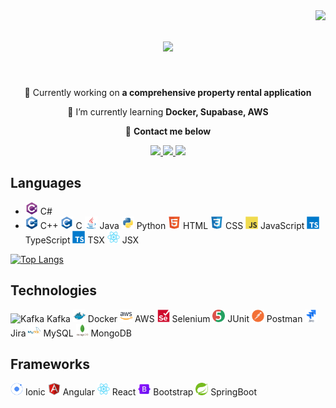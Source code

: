<img align="right" src="https://visitor-badge.laobi.icu/badge?page_id=RonanWaldronSoftware.RonanWaldronSoftware" />

<h1 align="center">
    <img src="https://readme-typing-svg.herokuapp.com/?font=Righteous&size=35&center=true&vCenter=true&width=500&height=70&duration=4000&lines=Hello!+👋;+I'm+Ronan+Waldron!;" />
</h1>

</br>

<div align="center">
 
 🔭 Currently working on **a comprehensive property rental application**
 
 🌱 I’m currently learning **Docker, Supabase, AWS**

💬 **Contact me below**



 </div>

<div align="center"> 
  <a href="mailto:ronanwaldronsoftware@gmail.com">
    <img src="https://img.shields.io/badge/Gmail-333333?style=for-the-badge&logo=gmail&logoColor=red" />
  </a>
  <a href="https://www.linkedin.com/in/ronanwaldronsoftware/" target="_blank">
    <img src="https://img.shields.io/badge/LinkedIn-0077B5?style=for-the-badge&logo=linkedin&logoColor=white" target="_blank" />
  </a>
  <a href="https://salesp07.github.io" target="_blank">
     <img src="https://img.shields.io/badge/Portfolio-FF5722?style=for-the-badge&logo=todoist&logoColor=white" target="_blank" /> <!-- sqlite, safari, google-chrome are other good icon options -->
  </a>
</div>

## Languages
- <img src="https://raw.githubusercontent.com/devicons/devicon/master/icons/csharp/csharp-original.svg" alt="C#" width="20" height="20"> C#
- <img src="https://raw.githubusercontent.com/devicons/devicon/master/icons/cplusplus/cplusplus-original.svg" alt="C++" width="20" height="20"> C++
<span><img src="https://raw.githubusercontent.com/devicons/devicon/master/icons/c/c-original.svg" alt="C" width="20" height="20"> C</span>
<span><img src="https://raw.githubusercontent.com/devicons/devicon/master/icons/java/java-original.svg" alt="Java" width="20" height="20"> Java</span>
<span><img src="https://raw.githubusercontent.com/devicons/devicon/master/icons/python/python-original.svg" alt="Python" width="20" height="20"> Python</span>
<span><img src="https://raw.githubusercontent.com/devicons/devicon/master/icons/html5/html5-original.svg" alt="HTML" width="20" height="20"> HTML</span>
<span><img src="https://raw.githubusercontent.com/devicons/devicon/master/icons/css3/css3-original.svg" alt="CSS" width="20" height="20"> CSS</span>
<span><img src="https://raw.githubusercontent.com/devicons/devicon/master/icons/javascript/javascript-original.svg" alt="JavaScript" width="20" height="20"> JavaScript</span>
<span><img src="https://raw.githubusercontent.com/devicons/devicon/master/icons/typescript/typescript-original.svg" alt="TypeScript" width="20" height="20"> TypeScript</span>
<span><img src="https://raw.githubusercontent.com/devicons/devicon/master/icons/typescript/typescript-original.svg" alt="TSX" width="20" height="20"> TSX</span>
<span><img src="https://raw.githubusercontent.com/devicons/devicon/master/icons/react/react-original.svg" alt="JSX" width="20" height="20"> JSX</span>

[![Top Langs](https://github-readme-stats.vercel.app/api/top-langs/?username=RonanWaldronSoftware&layout=compact)](https://github.com/anuraghazra/github-readme-stats)


## Technologies
<span><img src="https://raw.githubusercontent.com/devicons/devicon/master/icons/kafka/kafka-original-wordmark.svg" alt="Kafka" width="20" height="20"> Kafka</span>
<span><img src="https://raw.githubusercontent.com/devicons/devicon/master/icons/docker/docker-original.svg" alt="Docker" width="20" height="20"> Docker</span>
<span><img src="https://raw.githubusercontent.com/devicons/devicon/master/icons/amazonwebservices/amazonwebservices-original-wordmark.svg" alt="AWS" width="20" height="20"> AWS</span>
<span><img src="https://raw.githubusercontent.com/devicons/devicon/master/icons/selenium/selenium-original.svg" alt="Selenium" width="20" height="20"> Selenium</span>
<span><img src="https://raw.githubusercontent.com/devicons/devicon/master/icons/junit/junit-original.svg" alt="JUnit" width="20" height="20"> JUnit</span>
<span><img src="https://raw.githubusercontent.com/devicons/devicon/master/icons/postman/postman-original.svg" alt="Postman" width="20" height="20"> Postman</span>
<span><img src="https://raw.githubusercontent.com/devicons/devicon/master/icons/jira/jira-original-wordmark.svg" alt="Jira" width="20" height="20"> Jira</span>
<span><img src="https://raw.githubusercontent.com/devicons/devicon/master/icons/mysql/mysql-original-wordmark.svg" alt="MySQL" width="20" height="20"> MySQL</span>
<span><img src="https://raw.githubusercontent.com/devicons/devicon/master/icons/mongodb/mongodb-original-wordmark.svg" alt="MongoDB" width="20" height="20"> MongoDB</span>

## Frameworks
<span><img src="https://raw.githubusercontent.com/devicons/devicon/master/icons/ionic/ionic-original.svg" alt="Ionic" width="20" height="20"> Ionic</span>
<span><img src="https://raw.githubusercontent.com/devicons/devicon/master/icons/angularjs/angularjs-original.svg" alt="Angular" width="20" height="20"> Angular</span>
<span><img src="https://raw.githubusercontent.com/devicons/devicon/master/icons/react/react-original.svg" alt="React" width="20" height="20"> React</span>
<span><img src="https://raw.githubusercontent.com/devicons/devicon/master/icons/bootstrap/bootstrap-original.svg" alt="Bootstrap" width="20" height="20"> Bootstrap</span>
<span><img src="https://raw.githubusercontent.com/devicons/devicon/master/icons/spring/spring-original.svg" alt="SpringBoot" width="20" height="20"> SpringBoot</span>
  

<!--
**RonanWaldronSoftware/RonanWaldronSoftware** is a ✨ _special_ ✨ repository because its `README.md` (this file) appears on your GitHub profile.

Here are some ideas to get you started:

- 🔭 I’m currently working on ...
- 🌱 I’m currently learning ...
- 👯 I’m looking to collaborate on ...
- 🤔 I’m looking for help with ...
- 💬 Ask me about ...
- 📫 How to reach me: ...
- 😄 Pronouns: ...
- ⚡ Fun fact: ...
-->
